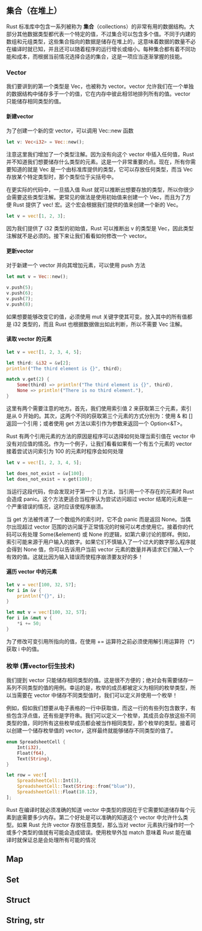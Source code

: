 ## 集合（在堆上）
Rust 标准库中包含一系列被称为 __集合__（collections）的非常有用的数据结构。大部分其他数据类型都代表一个特定的值，不过集合可以包含多个值。不同于内建的数组和元组类型，这些集合指向的数据是储存在堆上的，这意味着数据的数量不必在编译时就已知，并且还可以随着程序的运行增长或缩小。每种集合都有着不同功能和成本，而根据当前情况选择合适的集合，这是一项应当逐渐掌握的技能。
### Vector
我们要讲到的第一个类型是 Vec<T>，也被称为 vector。vector 允许我们在一个单独的数据结构中储存多于一个的值，它在内存中彼此相邻地排列所有的值。vector 只能储存相同类型的值。
#### 新建vector
为了创建一个新的空 vector，可以调用 Vec::new 函数
```rust
let v: Vec<i32> = Vec::new();
```
注意这里我们增加了一个类型注解。因为没有向这个 vector 中插入任何值，Rust 并不知道我们想要储存什么类型的元素。这是一个非常重要的点。现在，所有你需要知道的就是 Vec 是一个由标准库提供的类型，它可以存放任何类型，而当 Vec 存放某个特定类型时，那个类型位于尖括号中。
    
在更实际的代码中，一旦插入值 Rust 就可以推断出想要存放的类型，所以你很少会需要这些类型注解。更常见的做法是使用初始值来创建一个 Vec，而且为了方便 Rust 提供了 vec! 宏。这个宏会根据我们提供的值来创建一个新的 Vec。

```rust
let v = vec![1, 2, 3];
```
因为我们提供了 i32 类型的初始值，Rust 可以推断出 v 的类型是 Vec<i32>，因此类型注解就不是必须的。接下来让我们看看如何修改一个 vector。

#### 更新vector
对于新建一个 vector 并向其增加元素，可以使用 push 方法
```rust
let mut v = Vec::new();

v.push(5);
v.push(6);
v.push(7);
v.push(8);
```
如果想要能够改变它的值，必须使用 mut 关键字使其可变。放入其中的所有值都是 i32 类型的，而且 Rust 也根据数据做出如此判断，所以不需要 Vec<i32> 注解。

#### 读取 vector 的元素
```rust
let v = vec![1, 2, 3, 4, 5];

let third: &i32 = &v[2];
println!("The third element is {}", third);

match v.get(2) {
    Some(third) => println!("The third element is {}", third),
    None => println!("There is no third element."),
}
```
这里有两个需要注意的地方。首先，我们使用索引值 2 来获取第三个元素，索引是从 0 开始的。其次，这两个不同的获取第三个元素的方式分别为：使用 & 和 [] 返回一个引用；或者使用 get 方法以索引作为参数来返回一个 Option<&T>。

Rust 有两个引用元素的方法的原因是程序可以选择如何处理当索引值在 vector 中没有对应值的情况。作为一个例子，让我们看看如果有一个有五个元素的 vector 接着尝试访问索引为 100 的元素时程序会如何处理
```rust
let v = vec![1, 2, 3, 4, 5];

let does_not_exist = &v[100];
let does_not_exist = v.get(100);
```
当运行这段代码，你会发现对于第一个 [] 方法，当引用一个不存在的元素时 Rust 会造成 panic。这个方法更适合当程序认为尝试访问超过 vector 结尾的元素是一个严重错误的情况，这时应该使程序崩溃。

当 get 方法被传递了一个数组外的索引时，它不会 panic 而是返回 None。当偶尔出现超过 vector 范围的访问属于正常情况的时候可以考虑使用它。接着你的代码可以有处理 Some(&element) 或 None 的逻辑，如第六章讨论的那样。例如，索引可能来源于用户输入的数字。如果它们不慎输入了一个过大的数字那么程序就会得到 None 值，你可以告诉用户当前 vector 元素的数量并再请求它们输入一个有效的值。这就比因为输入错误而使程序崩溃要友好的多！

#### 遍历 vector 中的元素
```rust
let v = vec![100, 32, 57];
for i in &v {
    println!("{}", i);
}
```
```rust
let mut v = vec![100, 32, 57];
for i in &mut v {
    *i += 50;
}
```
为了修改可变引用所指向的值，在使用 += 运算符之前必须使用解引用运算符（*）获取 i 中的值。

### 枚举 (算vector衍生技术)
我们提到 vector 只能储存相同类型的值。这是很不方便的；绝对会有需要储存一系列不同类型的值的用例。幸运的是，枚举的成员都被定义为相同的枚举类型，所以当需要在 vector 中储存不同类型值时，我们可以定义并使用一个枚举！

例如，假如我们想要从电子表格的一行中获取值，而这一行的有些列包含数字，有些包含浮点值，还有些是字符串。我们可以定义一个枚举，其成员会存放这些不同类型的值，同时所有这些枚举成员都会被当作相同类型，那个枚举的类型。接着可以创建一个储存枚举值的 vector，这样最终就能够储存不同类型的值了。
```rust
enum SpreadsheetCell {
    Int(i32),
    Float(f64),
    Text(String),
}

let row = vec![
    SpreadsheetCell::Int(3),
    SpreadsheetCell::Text(String::from("blue")),
    SpreadsheetCell::Float(10.12),
];
```
Rust 在编译时就必须准确的知道 vector 中类型的原因在于它需要知道储存每个元素到底需要多少内存。第二个好处是可以准确的知道这个 vector 中允许什么类型。如果 Rust 允许 vector 存放任意类型，那么当对 vector 元素执行操作时一个或多个类型的值就有可能会造成错误。使用枚举外加 match 意味着 Rust 能在编译时就保证总是会处理所有可能的情况
## Map
## Set
## Struct
## String, str

